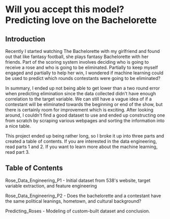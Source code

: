# Will you accept this model? Predicting love on the Bachelorette

## Introduction
Recently I started watching The Bachelorette with my girlfriend and found out that like fantasy football, she plays fantasy Bachelorette with her friends.  Part of the scoring system involves deciding who is going to receive a rose and who is going to be eliminated.  Partially to keep myself engaged and partially to help her win, I wondered if machine learning could be used to predict which rounds contestants were going to be eliminated?

In summary, I ended up not being able to get lower than a two round error when predicting elimination since the data collected didn't have enough correlation to the target variable.  We can still have a vague idea of if a contestant will be eliminated towards the beginning or end of the show, but there is certainly room for improvement which is exciting.  After looking around, I couldn't find a good dataset to use and ended up constructing one from scratch by scraping various webpages and sorting the information into a nice table.  

This project ended up being rather long, so I broke it up into three parts and created a table of contents. If you are interested in the data engineering, read parts 1 and 2.  If you want to learn more about the machine learning, read part 3.

## Table of Contents

Rose_Data_Engineering_P1 - Initial dataset from 538's website, target variable extraction, and feature engineering

Rose_Data_Engineering_P2 - Does the bachelorette and a contestant have the same political leanings, hometown, and cultural background?

Predicting_Roses - Modeling of custom-built dataset and conclusion.
